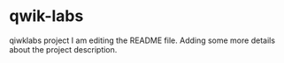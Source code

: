 # qwik-labs
qiwklabs project
I am editing the README file. Adding some more details about the project description.

